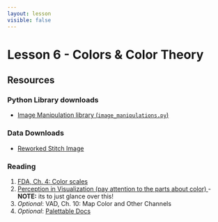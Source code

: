 ```yaml
---
layout: lesson
visible: false
---
```


# Lesson 6 - Colors & Color Theory

## Resources

### Python Library downloads

 * <a href="image_manipulations.py" download>Image Manipulation library (`image_manipulations.py`)</a>


### Data Downloads

 * <a href="https://uiuc-ischool-dataviz.github.io/spring2019online/week01/images/stitch_reworked.png" download>Reworked Stitch Image</a>


### Reading

1. <a href="https://serialmentor.com/dataviz/color-basics.html">FDA, Ch. 4: Color scales</a> 
1. <a href="https://www.csc2.ncsu.edu/faculty/healey/PP/">Perception in Visualization (pay attention to the parts about color) </a>- **NOTE:** its to just glance over this! 
1. *Optional*: VAD, Ch. 10: Map Color and Other Channels 
1. *Optional*: <a href="https://jiffyclub.github.io/palettable/#documentation">Palettable Docs</a>
